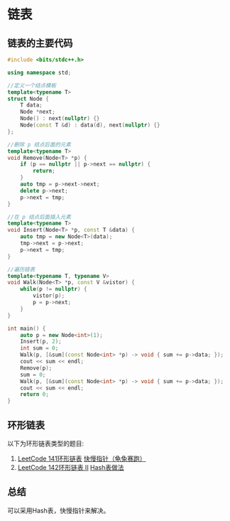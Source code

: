 # 链表

## 链表的主要代码
```cpp
#include <bits/stdc++.h>

using namespace std;

//定义一个结点模板
template<typename T>
struct Node {
	T data;
	Node *next;
	Node() : next(nullptr) {}
	Node(const T &d) : data(d), next(nullptr) {}
};

//删除 p 结点后面的元素
template<typename T>
void Remove(Node<T> *p) {
	if (p == nullptr || p->next == nullptr) {
		return;
	}
	auto tmp = p->next->next;
	delete p->next;
	p->next = tmp;
}

//在 p 结点后面插入元素
template<typename T>
void Insert(Node<T> *p, const T &data) {
	auto tmp = new Node<T>(data);
	tmp->next = p->next;
	p->next = tmp;
}

//遍历链表
template<typename T, typename V>
void Walk(Node<T> *p, const V &vistor) {
	while(p != nullptr) {
		vistor(p);
		p = p->next;
	}
}

int main() {
	auto p = new Node<int>(1);
	Insert(p, 2);
	int sum = 0;
	Walk(p, [&sum](const Node<int> *p) -> void { sum += p->data; });
	cout << sum << endl;
	Remove(p);
	sum = 0;
	Walk(p, [&sum](const Node<int> *p) -> void { sum += p->data; });
	cout << sum << endl;
	return 0;
}
```

## 环形链表
以下为环形链表类型的题目:
1. [LeetCode 141环形链表](https://leetcode.cn/problems/linked-list-cycle/?envType=study-plan-v2&envId=top-100-liked)
    [快慢指针（龟兔赛跑）](../双指针/双指针.md)
2. [LeetCode 142环形链表 II](https://leetcode.cn/problems/linked-list-cycle-ii/?envType=study-plan-v2&envId=top-100-liked)
    [Hash表做法](../哈希/哈希表.md)
## 总结
可以采用Hash表，快慢指针来解决。